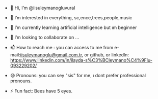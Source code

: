 - 👋 Hi, I’m @iisuleymanogluvural
- 👀 I’m interested in everything, sc,ence,trees,people,music
- 🌱 I’m currently learning artificial intelligence but ım beginner
- 💞️ I’m looking to collaborate on ...
- 📫 How to reach me :  you can access to me from e-mail:iisuleymanoglu@gmail.com.tr, or github, or linkedln:
https://www.linkedin.com/in/ilayda-s%C3%BCleymano%C4%9Flu-093229202/

- 😄 Pronouns: you can sey "sis" for me, ı dont prefer professional pronouns.
- ⚡ Fun fact: Bees have 5 eyes.

<!---
iisuleymanogluvural/iisuleymanogluvural is a ✨ special ✨ repository because its `README.md` (this file) appears on your GitHub profile.
You can click the Preview link to take a look at your changes.
--->
